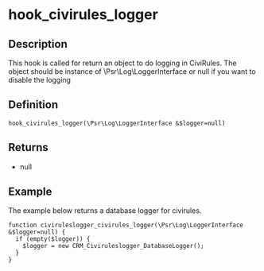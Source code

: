 # hook_civirules_logger

## Description

This hook is called for return an object to do logging in CiviRules. The
object should be instance of \Psr\Log\LoggerInterface or null if you
want to disable the logging

## Definition

    hook_civirules_logger(\Psr\Log\LoggerInterface &$logger=null)

## Returns

-   null

## Example

The example below returns a database logger for civirules.

    function civiruleslogger_civirules_logger(\Psr\Log\LoggerInterface &$logger=null) {
      if (empty($logger)) {
        $logger = new CRM_Civiruleslogger_DatabaseLogger();
      }
    }